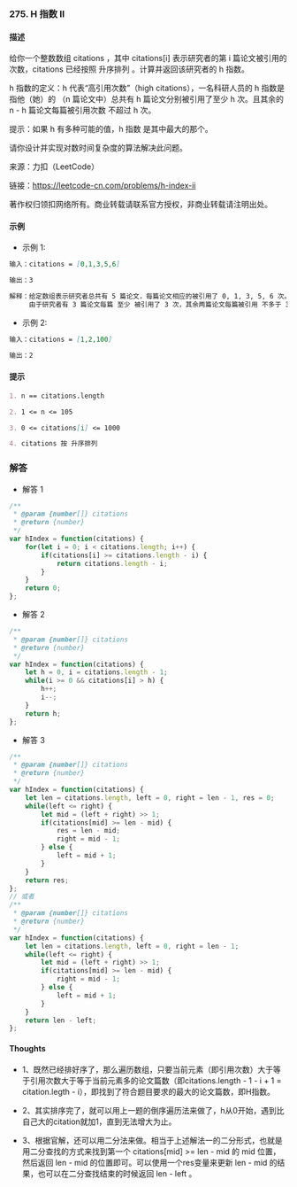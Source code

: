 ### 275. H 指数 II

#### 描述

给你一个整数数组 citations ，其中 citations[i] 表示研究者的第 i 篇论文被引用的次数，citations 已经按照 升序排列 。计算并返回该研究者的 h 指数。

h 指数的定义：h 代表“高引用次数”（high citations），一名科研人员的 h 指数是指他（她）的 （n 篇论文中）总共有 h 篇论文分别被引用了至少 h 次。且其余的 n - h 篇论文每篇被引用次数 不超过 h 次。

提示：如果 h 有多种可能的值，h 指数 是其中最大的那个。

请你设计并实现对数时间复杂度的算法解决此问题。

来源：力扣（LeetCode）

链接：https://leetcode-cn.com/problems/h-index-ii

著作权归领扣网络所有。商业转载请联系官方授权，非商业转载请注明出处。

#### 示例

+ 示例 1:
```md
输入：citations = [0,1,3,5,6]

输出：3 

解释：给定数组表示研究者总共有 5 篇论文，每篇论文相应的被引用了 0, 1, 3, 5, 6 次。
     由于研究者有 3 篇论文每篇 至少 被引用了 3 次，其余两篇论文每篇被引用 不多于 3 次，所以她的 h 指数是 3 。
```
+ 示例 2:
```md
输入：citations = [1,2,100]

输出：2
```


#### 提示
```md
1. n == citations.length

2. 1 <= n <= 105

3. 0 <= citations[i] <= 1000

4. citations 按 升序排列
```

### 解答

+ 解答 1
```js
/**
 * @param {number[]} citations
 * @return {number}
 */
var hIndex = function(citations) {
    for(let i = 0; i < citations.length; i++) {
        if(citations[i] >= citations.length - i) {
            return citations.length - i;
        }
    }
    return 0;
};
```

+ 解答 2
```js
/**
 * @param {number[]} citations
 * @return {number}
 */
var hIndex = function(citations) {
    let h = 0, i = citations.length - 1;
    while(i >= 0 && citations[i] > h) {
        h++;
        i--;
    }
    return h;
};
```

+ 解答 3
```js
/**
 * @param {number[]} citations
 * @return {number}
 */
var hIndex = function(citations) {
    let len = citations.length, left = 0, right = len - 1, res = 0;
    while(left <= right) {
        let mid = (left + right) >> 1;
        if(citations[mid] >= len - mid) {
            res = len - mid;
            right = mid - 1;
        } else {
            left = mid + 1;
        }
    }
    return res;
};
// 或者
/**
 * @param {number[]} citations
 * @return {number}
 */
var hIndex = function(citations) {
    let len = citations.length, left = 0, right = len - 1;
    while(left <= right) {
        let mid = (left + right) >> 1;
        if(citations[mid] >= len - mid) {
            right = mid - 1;
        } else {
            left = mid + 1;
        }
    }
    return len - left;
};
```

#### Thoughts

+ 1、既然已经排好序了，那么遍历数组，只要当前元素（即引用次数）大于等于引用次数大于等于当前元素多的论文篇数（即citations.length - 1 - i + 1 = citation.legth - i），即找到了符合题目要求的最大的论文篇数，即H指数。

+ 2、其实排序完了，就可以用上一题的倒序遍历法来做了，h从0开始，遇到比自己大的citation就加1，直到无法增大为止。

+ 3、根据官解，还可以用二分法来做。相当于上述解法一的二分形式，也就是用二分查找的方式来找到第一个 citations[mid] >= len - mid 的 mid 位置，然后返回 len - mid 的位置即可。可以使用一个res变量来更新 len - mid 的结果，也可以在二分查找结束的时候返回 len - left 。